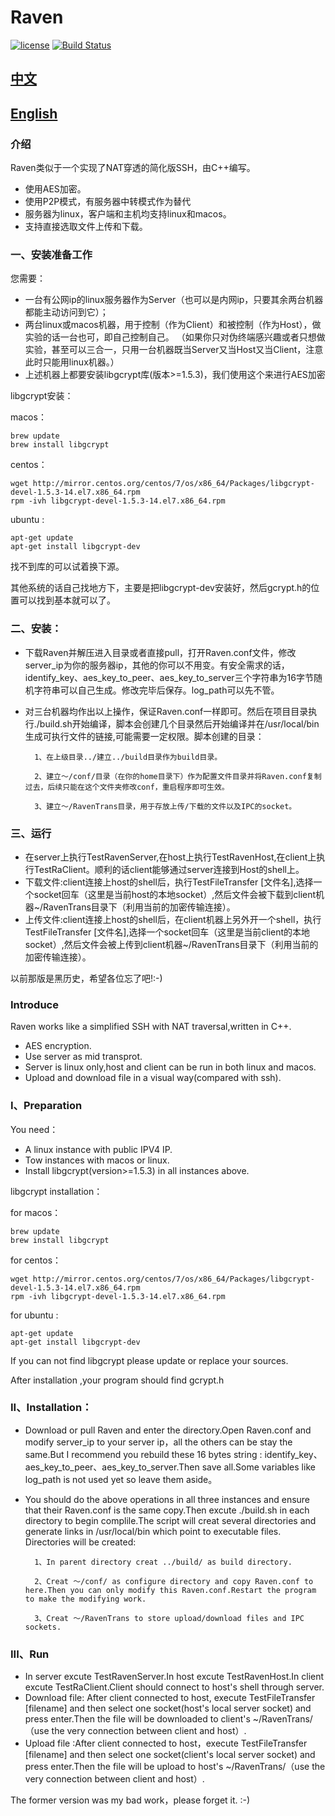 # Raven
[![license](https://img.shields.io/github/license/mashape/apistatus.svg)](https://opensource.org/licenses/MIT)  [![Build Status](https://api.travis-ci.com/Ventery/Raven.svg?branch=master)](https://travis-ci.com/github/Ventery/Raven)
## [中文](https://github.com/Ventery/Raven/blob/master/README.md#%E4%B8%AD%E6%96%87)
## [English](https://github.com/Ventery/Raven/blob/master/README.md#introduce)

### 介绍
Raven类似于一个实现了NAT穿透的简化版SSH，由C++编写。

- 使用AES加密。
- 使用P2P模式，有服务器中转模式作为替代
- 服务器为linux，客户端和主机均支持linux和macos。
- 支持直接选取文件上传和下载。

### 一、安装准备工作
您需要：
-	一台有公网ip的linux服务器作为Server（也可以是内网ip，只要其余两台机器都能主动访问到它）；
-	两台linux或macos机器，用于控制（作为Client）和被控制（作为Host），做实验的话一台也可，即自己控制自己。
（如果你只对伪终端感兴趣或者只想做实验，甚至可以三合一，只用一台机器既当Server又当Host又当Client，注意此时只能用linux机器。）
-	上述机器上都要安装libgcrypt库(版本>=1.5.3)，我们使用这个来进行AES加密

libgcrypt安装：

macos：
```
brew update
brew install libgcrypt
```

centos：
```
wget http://mirror.centos.org/centos/7/os/x86_64/Packages/libgcrypt-devel-1.5.3-14.el7.x86_64.rpm
rpm -ivh libgcrypt-devel-1.5.3-14.el7.x86_64.rpm
```

ubuntu :
```
apt-get update
apt-get install libgcrypt-dev
```

找不到库的可以试着换下源。

其他系统的话自己找地方下，主要是把libgcrypt-dev安装好，然后gcrypt.h的位置可以找到基本就可以了。

### 二、安装：
-	下载Raven并解压进入目录或者直接pull，打开Raven.conf文件，修改server_ip为你的服务器ip，其他的你可以不用变。有安全需求的话，identify_key、aes_key_to_peer、aes_key_to_server三个字符串为16字节随机字符串可以自己生成。修改完毕后保存。log_path可以先不管。
-	对三台机器均作出以上操作，保证Raven.conf一样即可。然后在项目目录执行./build.sh开始编译，脚本会创建几个目录然后开始编译并在/usr/local/bin生成可执行文件的链接,可能需要一定权限。脚本创建的目录：

          1、在上级目录../建立../build目录作为build目录。

          2、建立～/conf/目录（在你的home目录下）作为配置文件目录并将Raven.conf复制过去，后续只能在这个文件夹修改conf，重启程序即可生效。

          3、建立～/RavenTrans目录，用于存放上传/下载的文件以及IPC的socket。
          
 ### 三、运行
 -	在server上执行TestRavenServer,在host上执行TestRavenHost,在client上执行TestRaClient。顺利的话client能够通过server连接到Host的shell上。
 -  下载文件:client连接上host的shell后，执行TestFileTransfer [文件名],选择一个socket回车（这里是当前host的本地socket）,然后文件会被下载到client机器~/RavenTrans目录下（利用当前的加密传输连接）。
 -  上传文件:client连接上host的shell后，在client机器上另外开一个shell，执行TestFileTransfer [文件名],选择一个socket回车（这里是当前client的本地socket）,然后文件会被上传到client机器~/RavenTrans目录下（利用当前的加密传输连接）。


以前那版是黑历史，希望各位忘了吧!:-)

### Introduce
Raven works like a simplified SSH with NAT traversal,written in C++.
- AES encryption.
- Use server as mid transprot.
- Server is linux only,host and client can be run in both linux and macos.
- Upload and download file in a visual way(compared with ssh).

### I、Preparation
You need：
-	A linux instance with public IPV4 IP.
-	Tow instances with macos or linux.
-	Install libgcrypt(version>=1.5.3) in all instances above.

libgcrypt installation：

for macos：
```
brew update
brew install libgcrypt
```

for centos：
```
wget http://mirror.centos.org/centos/7/os/x86_64/Packages/libgcrypt-devel-1.5.3-14.el7.x86_64.rpm
rpm -ivh libgcrypt-devel-1.5.3-14.el7.x86_64.rpm
```

for ubuntu :
```
apt-get update
apt-get install libgcrypt-dev
```

If you can not find libgcrypt please update or replace your sources.

After installation ,your program should find gcrypt.h

### II、Installation：
-	Download or pull Raven and enter the directory.Open Raven.conf and modify server_ip to your server ip，all the others can be stay the same.But I recommend you rebuild these 16 bytes string : identify_key、aes_key_to_peer、aes_key_to_server.Then save all.Some variables like log_path is not used yet so leave them aside。
-	You should do the above operations in all three instances and ensure that their Raven.conf is the same copy.Then excute ./build.sh in each directory to begin complile.The script will creat several directories and generate links in /usr/local/bin which point to executable files. Directories will be created:


          1、In parent directory creat ../build/ as build directory.

          2、Creat ～/conf/ as configure directory and copy Raven.conf to here.Then you can only modify this Raven.conf.Restart the program to make the modifying work.

          3、Creat ～/RavenTrans to store upload/download files and IPC sockets.
          
 ### III、Run
 -	In server excute TestRavenServer.In host excute TestRavenHost.In client excute TestRaClient.Client should connect to host's shell through server.
 -  Download file: After client connected to host, execute TestFileTransfer [filename] and then select one socket(host's local server socket) and press enter.Then the file will be downloaded to client's ~/RavenTrans/（use the very connection between client and host）.
 -  Upload file :After client connected to host，execute TestFileTransfer [filename] and then select one socket(client's local server socket) and press enter.Then the file will be upload to host's ~/RavenTrans/（use the very connection between client and host）.




The former version was my bad work，please forget it. :-)

